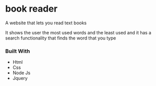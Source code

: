 # book reader

A website that lets you read text books

It shows the user the most used words and the least used 
and it has a search functionality that finds the word that you type


### Built With

* Html
* Css
* Node Js
* Jquery

